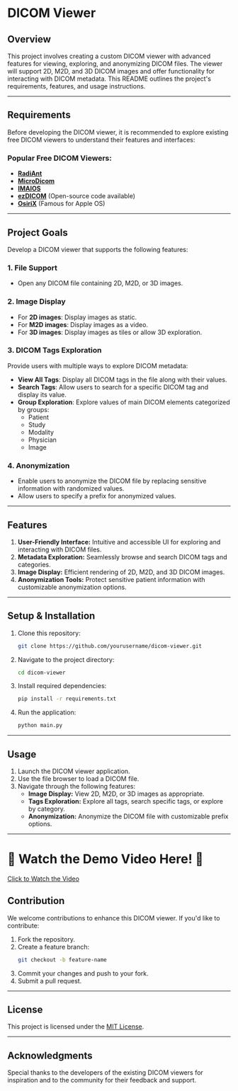 # DICOM Viewer 

## Overview

This project involves creating a custom DICOM viewer with advanced features for viewing, exploring, and anonymizing DICOM files. The viewer will support 2D, M2D, and 3D DICOM images and offer functionality for interacting with DICOM metadata. This README outlines the project's requirements, features, and usage instructions.

---

## Requirements

Before developing the DICOM viewer, it is recommended to explore existing free DICOM viewers to understand their features and interfaces:

### Popular Free DICOM Viewers:

- **[RadiAnt](https://www.radiantviewer.com/)**
- **[MicroDicom](https://www.microdicom.com/)**
- **[IMAIOS](https://www.imaios.com/)**
- **[ezDICOM](http://www.ezdicom.com/)** (Open-source code available)
- **[OsiriX](https://www.osirix-viewer.com/)** (Famous for Apple OS)



---

## Project Goals

Develop a DICOM viewer that supports the following features:

### 1. File Support

- Open any DICOM file containing 2D, M2D, or 3D images.

### 2. Image Display

- For **2D images**: Display images as static.
- For **M2D images**: Display images as a video.
- For **3D images**: Display images as tiles or allow 3D exploration.

### 3. DICOM Tags Exploration

Provide users with multiple ways to explore DICOM metadata:

- **View All Tags**: Display all DICOM tags in the file along with their values.
- **Search Tags**: Allow users to search for a specific DICOM tag and display its value.
- **Group Exploration**: Explore values of main DICOM elements categorized by groups:
  - Patient
  - Study
  - Modality
  - Physician
  - Image

### 4. Anonymization

- Enable users to anonymize the DICOM file by replacing sensitive information with randomized values.
- Allow users to specify a prefix for anonymized values.

---

## Features

1. **User-Friendly Interface:** Intuitive and accessible UI for exploring and interacting with DICOM files.
2. **Metadata Exploration:** Seamlessly browse and search DICOM tags and categories.
3. **Image Display:** Efficient rendering of 2D, M2D, and 3D DICOM images.
4. **Anonymization Tools:** Protect sensitive patient information with customizable anonymization options.

---

## Setup & Installation

1. Clone this repository:
   ```bash
   git clone https://github.com/yourusername/dicom-viewer.git
   ```
2. Navigate to the project directory:
   ```bash
   cd dicom-viewer
   ```
3. Install required dependencies:
   ```bash
   pip install -r requirements.txt
   ```
4. Run the application:
   ```bash
   python main.py
   ```

---

## Usage

1. Launch the DICOM viewer application.
2. Use the file browser to load a DICOM file.
3. Navigate through the following features:
   - **Image Display:** View 2D, M2D, or 3D images as appropriate.
   - **Tags Exploration:** Explore all tags, search specific tags, or explore by category.
   - **Anonymization:** Anonymize the DICOM file with customizable prefix options.

---
# 🌟 Watch the Demo Video Here! 🌟
[Click to Watch the Video](https://drive.google.com/file/d/1-U6k1GCXTDIo3nV9pGvdfcCmBv1fT2xB/view?usp=drivesdk)


## Contribution

We welcome contributions to enhance this DICOM viewer. If you'd like to contribute:

1. Fork the repository.
2. Create a feature branch:
   ```bash
   git checkout -b feature-name
   ```
3. Commit your changes and push to your fork.
4. Submit a pull request.

---

## License

This project is licensed under the [MIT License](LICENSE).

---

## Acknowledgments

Special thanks to the developers of the existing DICOM viewers for inspiration and to the community for their feedback and support.

